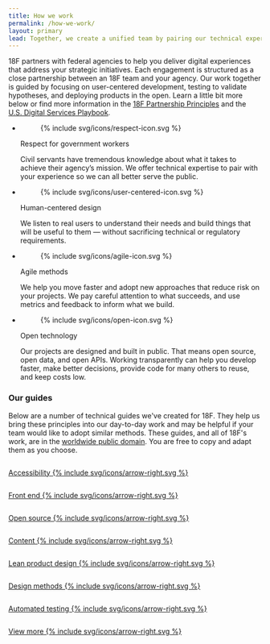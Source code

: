 ```yaml
---
title: How we work
permalink: /how-we-work/
layout: primary
lead: Together, we create a unified team by pairing our technical expertise with your program knowledge.
---
```


18F partners with federal agencies to help you deliver digital experiences that address your strategic initiatives. Each engagement is structured as a close partnership between an 18F team and your agency. Our work together is guided by focusing on user-centered development, testing to validate hypotheses, and deploying products in the open. Learn a little bit more below or find more information in the [18F Partnership Principles]({{site.baseurl}}/partnership-principles/) and the [U.S. Digital Services Playbook](https://playbook.cio.gov/).

<ul class="icon-list-wrapper">
  <li class="icon-list">
    <figure class="icon-list-image">{% include svg/icons/respect-icon.svg %}</figure>
    <div class="icon-list-text">
      <p class="p-bold">Respect for government workers</p>
      <p>Civil servants have tremendous knowledge about what it takes to achieve their agency’s mission. We offer technical expertise to pair with your experience so we can all better serve the public.</p>
    </div>
  </li>

  <li class="icon-list">
    <figure class="icon-list-image">{% include svg/icons/user-centered-icon.svg %}</figure>
    <div class="icon-list-text">
      <p class="p-bold">Human-centered design</p>
      <p>We listen to real users to understand their needs and build things that will be useful to them — without sacrificing technical or regulatory requirements.</p>
    </div>
  </li>

  <li class="icon-list">
    <figure class="icon-list-image">{% include svg/icons/agile-icon.svg %}</figure>
    <div class="icon-list-text">
      <p class="p-bold">Agile methods</p>
      <p>We help you move faster and adopt new approaches that reduce risk on your projects. We pay careful attention to what succeeds, and use metrics and feedback to inform what we build.</p>
    </div>
  </li>

  <li class="icon-list">
    <figure class="icon-list-image">{% include svg/icons/open-icon.svg %}</figure>
    <div class="icon-list-text">
      <p class="p-bold">Open technology</p>
      <p>Our projects are designed and built in public. That means open source, open data, and open APIs. Working transparently can help you develop faster, make better decisions, provide code for many others to reuse, and keep costs low.</p>
    </div>
  </li>
</ul>

### Our guides

Below are a number of technical guides we've created for 18F. They help us bring these principles into our day-to-day work and may be helpful if your team would like to adopt similar methods. These guides, and all of 18F's work, are in the [worldwide public domain](https://github.com/18F/18f.gsa.gov/blob/master/LICENSE.md). You are free to copy and adapt them as you choose.

<div class="usa-grid-full graphic-row">
  <div class="graphic-list-item">
    <a class="graphic-list-link" href="https://pages.18f.gov/accessibility/">
      <img src="{{ site.baseurl }}/assets/img/guides/accessibility.svg" alt="">
      <p class="link-arrow-right">
        Accessibility
        {% include svg/icons/arrow-right.svg %}
      </p>
    </a>
  </div>
  <div class="graphic-list-item">
    <a class="graphic-list-link" href="https://pages.18f.gov/frontend/">
      <img src="{{ site.baseurl }}/assets/img/guides/front-end.svg" alt="">
      <p class="link-arrow-right">
        Front end
        {% include svg/icons/arrow-right.svg %}
      </p>
    </a>
  </div>
  <div class="graphic-list-item">
    <a class="graphic-list-link" href="https://pages.18f.gov/open-source-guide/">
      <img src="{{ site.baseurl }}/assets/img/guides/open-source.svg" alt="">
      <p class="link-arrow-right">
        Open source
        {% include svg/icons/arrow-right.svg %}
      </p>
    </a>
  </div>
  <div class="graphic-list-item">
    <a class="graphic-list-link" href="https://pages.18f.gov/content-guide/">
      <img src="{{ site.baseurl }}/assets/img/guides/content.svg" alt="">
      <p class="link-arrow-right">
        Content
        {% include svg/icons/arrow-right.svg %}
      </p>
    </a>
  </div>
</div>

<div class="usa-grid-full graphic-row">
  <div class="graphic-list-item">
    <a class="graphic-list-link" href="https://pages.18f.gov/lean-product-design/">
      <img src="{{ site.baseurl }}/assets/img/guides/lean-product-design.svg" alt="">
      <p class="link-arrow-right link-lean">
        Lean product design
        {% include svg/icons/arrow-right.svg %}
      </p>
    </a>
  </div>
  <div class="graphic-list-item">
    <a class="graphic-list-link" href="https://methods.18f.gov/">
      <img src="{{ site.baseurl }}/assets/img/guides/design-methods.svg" alt="">
      <p class="link-arrow-right">
        Design methods
        {% include svg/icons/arrow-right.svg %}
      </p>
    </a>
  </div>
  <div class="graphic-list-item">
    <a class="graphic-list-link" href="https://pages.18f.gov/automated-testing-playbook/">
      <img src="{{ site.baseurl }}/assets/img/guides/automated-testing.svg" alt="">
      <p class="link-arrow-right">
        Automated testing
        {% include svg/icons/arrow-right.svg %}
      </p>
    </a>
  </div>
  <div class="graphic-list-item">
    <a class="graphic-list-link" href="https://pages.18f.gov/guides/">
      <img src="{{ site.baseurl }}/assets/img/guides/view-more.svg" alt="">
      <p class="link-arrow-right">
        View more
        {% include svg/icons/arrow-right.svg %}
      </p>
    </a>
  </div>
</div>
